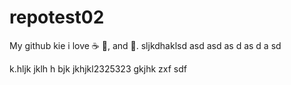 # repotest02
My github kie 
i love :coffee: :pizza:, and :dancer:.
sljkdhaklsd
asd
 asd
  as d
   as
   d a
   sd 
   
k.hljk jklh h bjk 
jkhjkl2325323
gkjhk
 zxf sdf
